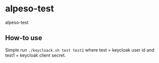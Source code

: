 # alpeso-test

alpeso-test

## How-to use

Simple run `./keycloack.sh test test1` where test = keycloak user id and test1 = keycloak client secret.
